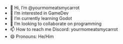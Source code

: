 - 👋 Hi, I’m @yourmomeatsmycarrot
- 👀 I’m interested in GameDev
- 🌱 I’m currently learning Godot
- 💞️ I’m looking to collaborate on programming
- 📫 How to reach me Discord: yourmomeatsmycarrot
- 😄 Pronouns: He/Him


<!---
yourmomeatsmycarrot/yourmomeatsmycarrot is a ✨ special ✨ repository because its `README.md` (this file) appears on your GitHub profile.
You can click the Preview link to take a look at your changes.
--->
